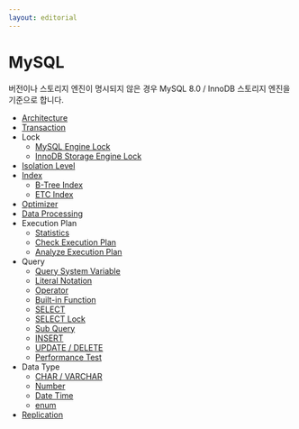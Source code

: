 ```yaml
---
layout: editorial
---
```


# MySQL

버전이나 스토리지 엔진이 명시되지 않은 경우 MySQL 8.0 / InnoDB 스토리지 엔진을 기준으로 합니다.

* [Architecture](architecture.md)
* [Transaction](transaction.md)
* Lock
    * [MySQL Engine Lock](mysql-lock)
    * [InnoDB Storage Engine Lock](innodb-lock)
* [Isolation Level](isolation-level)
* [Index](index.md)
    * [B-Tree Index](btree-index)
    * [ETC Index](etc-index)
* [Optimizer](optimizer.md)
* [Data Processing](data-processing)
* Execution Plan
    * [Statistics](statistics.md)
    * [Check Execution Plan](check-execution-plan)
    * [Analyze Execution Plan](analyze-execution-plan)
* Query
    * [Query System Variable](query-system-variable)
    * [Literal Notation](literal-notation)
    * [Operator](operator.md)
    * [Built-in Function](built-in-function)
    * [SELECT](select.md)
    * [SELECT Lock](select-lock)
    * [Sub Query](sub-query)
    * [INSERT](insert.md)
    * [UPDATE / DELETE](update-delete)
    * [Performance Test](performance-test)
* Data Type
    * [CHAR / VARCHAR](char-varchar)
    * [Number](number.md)
    * [Date Time](date-time)
    * [enum](enum.md)
* [Replication](replication.md)
